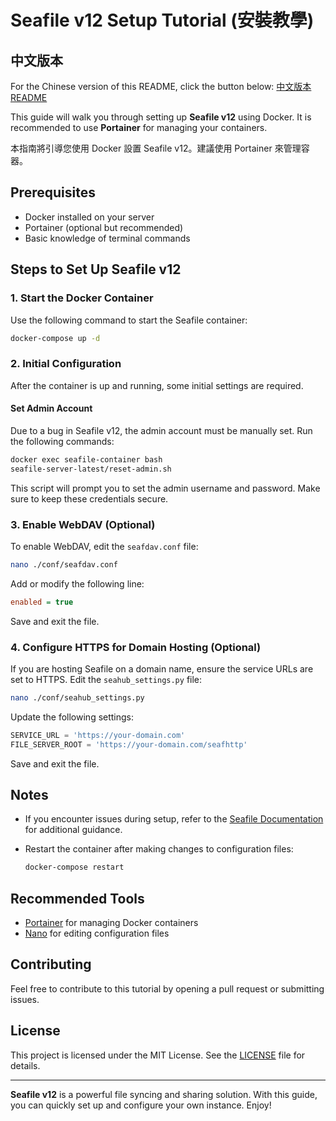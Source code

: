 # Seafile v12 Setup Tutorial (安裝教學)

## 中文版本
For the Chinese version of this README, click the button below:
[中文版本 README](./README.zh.md)

This guide will walk you through setting up **Seafile v12** using Docker. It is recommended to use **Portainer** for managing your containers.

本指南將引導您使用 Docker 設置 Seafile v12。建議使用 Portainer 來管理容器。

## Prerequisites
- Docker installed on your server
- Portainer (optional but recommended)
- Basic knowledge of terminal commands

## Steps to Set Up Seafile v12

### 1. Start the Docker Container
Use the following command to start the Seafile container:

```bash
docker-compose up -d
```

### 2. Initial Configuration
After the container is up and running, some initial settings are required.

#### Set Admin Account
Due to a bug in Seafile v12, the admin account must be manually set. Run the following commands:

```bash
docker exec seafile-container bash
seafile-server-latest/reset-admin.sh
```

This script will prompt you to set the admin username and password. Make sure to keep these credentials secure.

### 3. Enable WebDAV (Optional)
To enable WebDAV, edit the `seafdav.conf` file:

```bash
nano ./conf/seafdav.conf
```

Add or modify the following line:

```ini
enabled = true
```

Save and exit the file.

### 4. Configure HTTPS for Domain Hosting (Optional)
If you are hosting Seafile on a domain name, ensure the service URLs are set to HTTPS. Edit the `seahub_settings.py` file:

```bash
nano ./conf/seahub_settings.py
```

Update the following settings:

```python
SERVICE_URL = 'https://your-domain.com'
FILE_SERVER_ROOT = 'https://your-domain.com/seafhttp'
```

Save and exit the file.

## Notes
- If you encounter issues during setup, refer to the [Seafile Documentation](https://manual.seafile.com/) for additional guidance.
- Restart the container after making changes to configuration files:

  ```bash
  docker-compose restart
  ```

## Recommended Tools
- [Portainer](https://www.portainer.io/) for managing Docker containers
- [Nano](https://www.nano-editor.org/) for editing configuration files

## Contributing
Feel free to contribute to this tutorial by opening a pull request or submitting issues.

## License
This project is licensed under the MIT License. See the [LICENSE](LICENSE) file for details.

---
**Seafile v12** is a powerful file syncing and sharing solution. With this guide, you can quickly set up and configure your own instance. Enjoy!
